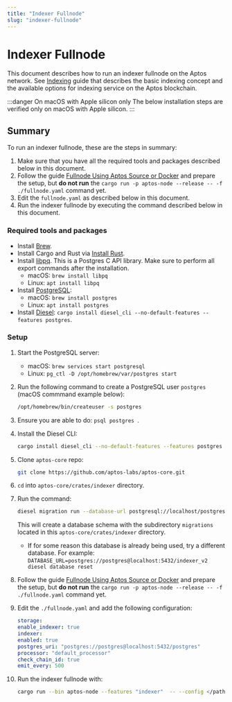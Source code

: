 ```yaml
---
title: "Indexer Fullnode"
slug: "indexer-fullnode"
---
```


# Indexer Fullnode

This document describes how to run an indexer fullnode on the Aptos network. See [Indexing](/guides/indexing.md) guide that describes the basic indexing concept and the available options for indexing service on the Aptos blockchain.

:::danger On macOS with Apple silicon only
The below installation steps are verified only on macOS with Apple silicon.
:::

## Summary

To run an indexer fullnode, these are the steps in summary:

1. Make sure that you have all the required tools and packages described below in this document.
2. Follow the guide [Fullnode Using Aptos Source or Docker](full-node/fullnode-source-code-or-docker.md) and prepare the setup, but **do not run** the `cargo run -p aptos-node --release -- -f ./fullnode.yaml` command yet. 
3. Edit the `fullnode.yaml` as described below in this document.
4. Run the indexer fullnode by executing the command described below in this document.

### Required tools and packages

- Install [Brew](https://brew.sh/).
- Install Cargo and Rust via [Install Rust](https://www.rust-lang.org/tools/install).
- Install [libpq](https://formulae.brew.sh/formula/libpq). This is a Postgres C API library. Make sure to perform all export commands after the installation.
  - macOS: `brew install libpq`
  - Linux: `apt install libpq`
- Install [PostgreSQL](https://www.postgresql.org/):
  - macOS: `brew install postgres`
  - Linux: `apt install postgres`
- Install [Diesel](https://diesel.rs/):
`cargo install diesel_cli --no-default-features --features postgres`.

### Setup

1. Start the PostgreSQL server: 
   - macOS: `brew services start postgresql`
   - Linux: `pg_ctl -D /opt/homebrew/var/postgres start`
2. Run the following command to create a PostgreSQL user `postgres` (macOS commmand example below):
   ```bash
   /opt/homebrew/bin/createuser -s postgres
   ```
3. Ensure you are able to do: `psql postgres `.
4. Install the Diesel CLI: 
    ```bash
    cargo install diesel_cli --no-default-features --features postgres
    ```
5. Clone `aptos-core` repo:
    ```bash
    git clone https://github.com/aptos-labs/aptos-core.git
    ```
6. `cd` into `aptos-core/crates/indexer` directory.
7.  Run the command:
    ```bash
    diesel migration run --database-url postgresql://localhost/postgres
    ```
    This will create a database schema with the subdirectory `migrations` located in this `aptos-core/crates/indexer` directory.
    - If for some reason this database is already being used, try a different database. For example: `DATABASE_URL=postgres://postgres@localhost:5432/indexer_v2 diesel database reset`

8. Follow the guide [Fullnode Using Aptos Source or Docker](full-node/fullnode-source-code-or-docker.md) and prepare the setup, but **do not run** the `cargo run -p aptos-node --release -- -f ./fullnode.yaml` command yet. 
9. Edit the `./fullnode.yaml` and add the following configuration:
    ```yaml
    storage:
    enable_indexer: true
    indexer:
    enabled: true
    postgres_uri: "postgres://postgres@localhost:5432/postgres"
    processor: "default_processor"
    check_chain_id: true
    emit_every: 500
    ```

10. Run the indexer fullnode with:
    ```bash
    cargo run --bin aptos-node --features "indexer"  -- --config </path/to/fullnode.yaml>`


